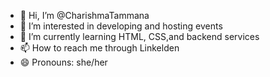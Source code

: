 - 👋 Hi, I’m @CharishmaTammana
- 👀 I’m interested in developing and hosting events
- 🌱 I’m currently learning HTML, CSS,and backend services
- 📫 How to reach me through Linkelden
- 😄 Pronouns: she/her 

<!---
CharishmaTammana/CharishmaTammana is a ✨ special ✨ repository because its `README.md` (this file) appears on your GitHub profile.
You can click the Preview link to take a look at your changes.
--->
